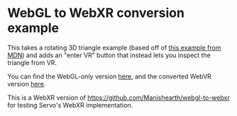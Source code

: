 # WebGL to WebXR conversion example

This takes a rotating 3D triangle example (based off of [this example from MDN](https://github.com/mdn/webgl-examples/tree/gh-pages/tutorial/sample5)) and adds an "enter VR" button that instead lets you inspect the triangle from VR.

You can find the WebGL-only version [here](https://manishearth.github.io/webgl-to-webvr/webgl.html), and the converted WebVR version [here](https://manishearth.github.io/webgl-to-webvr/webvr.html).

This is a WebXR version of https://github.com/Manishearth/webgl-to-webxr for testing Servo's WebXR implementation.

